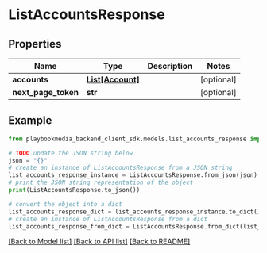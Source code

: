 # ListAccountsResponse


## Properties

Name | Type | Description | Notes
------------ | ------------- | ------------- | -------------
**accounts** | [**List[Account]**](Account.md) |  | [optional] 
**next_page_token** | **str** |  | [optional] 

## Example

```python
from playbookmedia_backend_client_sdk.models.list_accounts_response import ListAccountsResponse

# TODO update the JSON string below
json = "{}"
# create an instance of ListAccountsResponse from a JSON string
list_accounts_response_instance = ListAccountsResponse.from_json(json)
# print the JSON string representation of the object
print(ListAccountsResponse.to_json())

# convert the object into a dict
list_accounts_response_dict = list_accounts_response_instance.to_dict()
# create an instance of ListAccountsResponse from a dict
list_accounts_response_from_dict = ListAccountsResponse.from_dict(list_accounts_response_dict)
```
[[Back to Model list]](../README.md#documentation-for-models) [[Back to API list]](../README.md#documentation-for-api-endpoints) [[Back to README]](../README.md)


